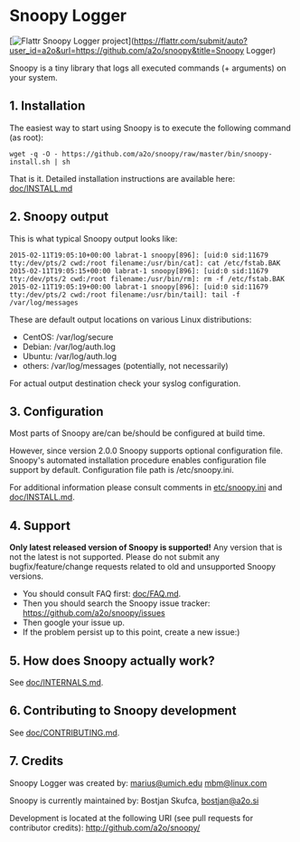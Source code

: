 # Snoopy Logger

[![Flattr Snoopy Logger project](http://api.flattr.com/button/flattr-badge-large.png)](https://flattr.com/submit/auto?user_id=a2o&url=https://github.com/a2o/snoopy&title=Snoopy Logger)

Snoopy is a tiny library that logs all executed commands (+ arguments) on your system.



## 1. Installation

The easiest way to start using Snoopy is to execute the following command (as root):

    wget -q -O - https://github.com/a2o/snoopy/raw/master/bin/snoopy-install.sh | sh

That is it.
Detailed installation instructions are available here: [doc/INSTALL.md](doc/INSTALL.md)



## 2. Snoopy output

This is what typical Snoopy output looks like:

    2015-02-11T19:05:10+00:00 labrat-1 snoopy[896]: [uid:0 sid:11679 tty:/dev/pts/2 cwd:/root filename:/usr/bin/cat]: cat /etc/fstab.BAK
    2015-02-11T19:05:15+00:00 labrat-1 snoopy[896]: [uid:0 sid:11679 tty:/dev/pts/2 cwd:/root filename:/usr/bin/rm]: rm -f /etc/fstab.BAK
    2015-02-11T19:05:19+00:00 labrat-1 snoopy[896]: [uid:0 sid:11679 tty:/dev/pts/2 cwd:/root filename:/usr/bin/tail]: tail -f /var/log/messages

These are default output locations on various Linux distributions:

* CentOS: /var/log/secure
* Debian: /var/log/auth.log
* Ubuntu: /var/log/auth.log
* others: /var/log/messages (potentially, not necessarily)

For actual output destination check your syslog configuration.



## 3. Configuration

Most parts of Snoopy are/can be/should be configured at build time.

However, since version 2.0.0 Snoopy supports optional configuration file.
Snoopy's automated installation procedure enables configuration file support
by default. Configuration file path is /etc/snoopy.ini.

For additional information please consult comments in [etc/snoopy.ini](etc/snoopy.ini)
and [doc/INSTALL.md](doc/INSTALL.md).



## 4. Support

**Only latest released version of Snoopy is supported!**
Any version that is not the latest is not supported. Please do not submit any bugfix/feature/change
requests related to old and unsupported Snoopy versions.

* You should consult FAQ first: [doc/FAQ.md](doc/FAQ.md).
* Then you should search the Snoopy issue tracker: https://github.com/a2o/snoopy/issues
* Then google your issue up.
* If the problem persist up to this point, create a new issue:)



## 5. How does Snoopy actually work?

See [doc/INTERNALS.md](doc/INTERNALS.md).



## 6. Contributing to Snoopy development

See [doc/CONTRIBUTING.md](doc/CONTRIBUTING.md).



## 7. Credits

Snoopy Logger was created by:
     marius@umich.edu
        mbm@linux.com

Snoopy is currently maintained by:
    Bostjan Skufca, bostjan@a2o.si

Development is located at the following URI (see pull requests for contributor credits):
    http://github.com/a2o/snoopy/
